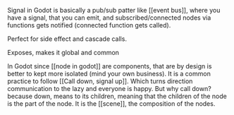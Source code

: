 Signal in Godot is basically a pub/sub patter like [[event bus]], where you have a signal, that you can emit, and subscribed/connected nodes via functions gets notified (connected function gets called).

Perfect for side effect and cascade calls.

Exposes, makes it global and common

In Godot since [[node in godot]] are components, that are by design is better to kept more isolated (mind your own business). It is a common practice to follow [[Call down, signal up]]. Which turns direction communication to the lazy and everyone is happy.
But why call down? because down, means to its children, meaning that the children of the node is the part of the node. It is the [[scene]], the composition of the nodes.